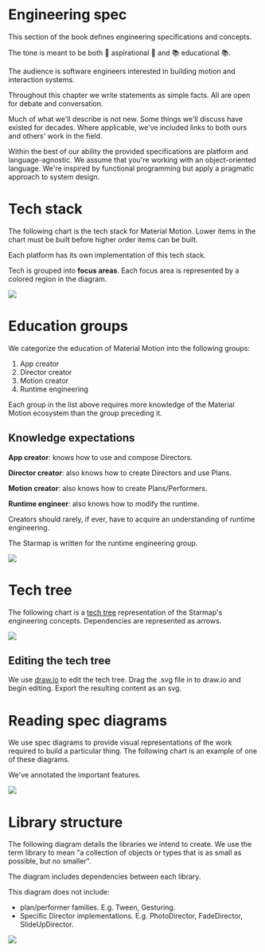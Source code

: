 # Engineering spec

This section of the book defines engineering specifications and concepts.

The tone is meant to be both 🌟 aspirational 🌟 and 📚 educational 📚.

The audience is software engineers interested in building motion and interaction systems.

Throughout this chapter we write statements as simple facts. All are open for debate and conversation.

Much of what we'll describe is not new. Some things we'll discuss have existed for decades. Where applicable, we've included links to both ours and others' work in the field.

Within the best of our ability the provided specifications are platform and language-agnostic. We assume that you're working with an object-oriented language. We're inspired by functional programming but apply a pragmatic approach to system design.

# Tech stack

The following chart is the tech stack for Material Motion. Lower items in the chart must be built before higher order items can be built.

Each platform has its own implementation of this tech stack.

Tech is grouped into **focus areas**. Each focus area is represented by a colored region in the diagram.

![](../_assets/Techstack.svg)

# Education groups

We categorize the education of Material Motion into the following groups:

1. App creator
2. Director creator
3. Motion creator
4. Runtime engineering

Each group in the list above requires more knowledge of the Material Motion ecosystem than the group preceding it.

## Knowledge expectations

**App creator**: knows how to use and compose Directors.

**Director creator**: also knows how to create Directors and use Plans.

**Motion creator**: also knows how to create Plans/Performers.

**Runtime engineer**: also knows how to modify the runtime.

Creators should rarely, if ever, have to acquire an understanding of runtime engineering.

The Starmap is written for the runtime engineering group.

![](../_assets/Roles.svg)

# Tech tree

The following chart is a [tech tree](https://en.wikipedia.org/wiki/Technology_tree) representation of the Starmap's engineering concepts. Dependencies are represented as arrows.

![](../_assets/TechTree.svg)

## Editing the tech tree

We use [draw.io](https://www.draw.io/) to edit the tech tree. Drag the .svg file in to draw.io and begin editing. Export the resulting content as an svg.

# Reading spec diagrams

We use spec diagrams to provide visual representations of the work required to build a particular thing. The following chart is an example of one of these diagrams.

We've annotated the important features.

![](../_assets/ReadingTechTrees.svg)

# Library structure

The following diagram details the libraries we intend to create. We use the term library to mean "a collection of objects or types that is as small as possible, but no smaller".

The diagram includes dependencies between each library.

This diagram does not include:

- plan/performer families. E.g. Tween, Gesturing.
- Specific Director implementations. E.g. PhotoDirector, FadeDirector, SlideUpDirector.

![](../_assets/RepoStructure.svg)
